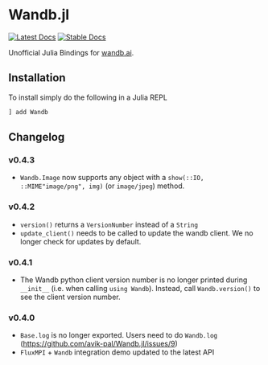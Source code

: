 # Wandb.jl

[![Latest Docs](https://img.shields.io/badge/docs-latest-blue.svg)](https://avik-pal.github.io/Wandb.jl/dev/)
[![Stable Docs](https://img.shields.io/badge/docs-stable-blue.svg)](https://avik-pal.github.io/Wandb.jl/stable/)

Unofficial Julia Bindings for [wandb.ai](https://wandb.ai).

## Installation

To install simply do the following in a Julia REPL

```julia
] add Wandb
```

## Changelog

### v0.4.3

* `Wandb.Image` now supports any object with a `show(::IO, ::MIME"image/png", img)` (or `image/jpeg`) method.

### v0.4.2

* `version()` returns a `VersionNumber` instead of a `String`
* `update_client()` needs to be called to update the wandb client. We no longer check for updates by default.

### v0.4.1

* The Wandb python client version number is no longer printed during `__init__` (i.e. when calling `using Wandb`). Instead, call `Wandb.version()` to see the client version number.

### v0.4.0

* `Base.log` is no longer exported. Users need to do `Wandb.log` (https://github.com/avik-pal/Wandb.jl/issues/9)
* `FluxMPI` + `Wandb` integration demo updated to the latest API
